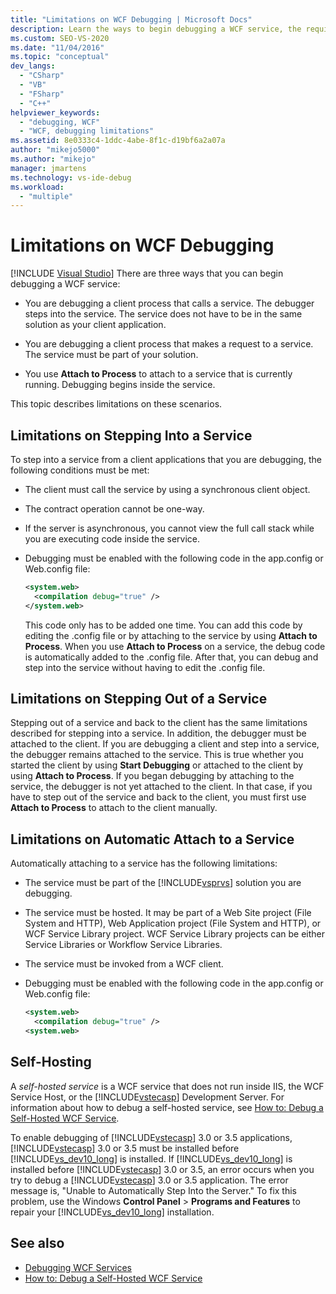 ```yaml
---
title: "Limitations on WCF Debugging | Microsoft Docs"
description: Learn the ways to begin debugging a WCF service, the required conditions, and the debugging limitations.
ms.custom: SEO-VS-2020
ms.date: "11/04/2016"
ms.topic: "conceptual"
dev_langs:
  - "CSharp"
  - "VB"
  - "FSharp"
  - "C++"
helpviewer_keywords:
  - "debugging, WCF"
  - "WCF, debugging limitations"
ms.assetid: 8e0333c4-1ddc-4abe-8f1c-d19bf6a2a07a
author: "mikejo5000"
ms.author: "mikejo"
manager: jmartens
ms.technology: vs-ide-debug
ms.workload:
  - "multiple"
---
```

# Limitations on WCF Debugging

 [!INCLUDE [Visual Studio](~/includes/applies-to-version/vs-windows-only.md)]
There are three ways that you can begin debugging a WCF service:

- You are debugging a client process that calls a service. The debugger steps into the service. The service does not have to be in the same solution as your client application.

- You are debugging a client process that makes a request to a service. The service must be part of your solution.

- You use **Attach to Process** to attach to a service that is currently running. Debugging begins inside the service.

This topic describes limitations on these scenarios.

## Limitations on Stepping Into a Service
 To step into a service from a client applications that you are debugging, the following conditions must be met:

- The client must call the service by using a synchronous client object.

- The contract operation cannot be one-way.

- If the server is asynchronous, you cannot view the full call stack while you are executing code inside the service.

- Debugging must be enabled with the following code in the app.config or Web.config file:

    ```xml
    <system.web>
      <compilation debug="true" />
    </system.web>
    ```

     This code only has to be added one time. You can add this code by editing the .config file or by attaching to the service by using **Attach to Process**. When you use **Attach to Process** on a service, the debug code is automatically added to the .config file. After that, you can debug and step into the service without having to edit the .config file.

## Limitations on Stepping Out of a Service
 Stepping out of a service and back to the client has the same limitations described for stepping into a service. In addition, the debugger must be attached to the client. If you are debugging a client and step into a service, the debugger remains attached to the service. This is true whether you started the client by using **Start Debugging** or attached to the client by using **Attach to Process**. If you began debugging by attaching to the service, the debugger is not yet attached to the client. In that case, if you have to step out of the service and back to the client, you must first use **Attach to Process** to attach to the client manually.

## Limitations on Automatic Attach to a Service
 Automatically attaching to a service has the following limitations:

- The service must be part of the [!INCLUDE[vsprvs](../code-quality/includes/vsprvs_md.md)] solution you are debugging.

- The service must be hosted. It may be part of a Web Site project (File System and HTTP), Web Application project (File System and HTTP), or WCF Service Library project. WCF Service Library projects can be either Service Libraries or Workflow Service Libraries.

- The service must be invoked from a WCF client.

- Debugging must be enabled with the following code in the app.config or Web.config file:

  ```xml
  <system.web>
    <compilation debug="true" />
  <system.web>
  ```

## Self-Hosting
 A *self-hosted service* is a WCF service that does not run inside IIS, the WCF Service Host, or the [!INCLUDE[vstecasp](../code-quality/includes/vstecasp_md.md)] Development Server. For information about how to debug a self-hosted service, see [How to: Debug a Self-Hosted WCF Service](../debugger/how-to-debug-a-self-hosted-wcf-service.md).

 To enable debugging of [!INCLUDE[vstecasp](../code-quality/includes/vstecasp_md.md)] 3.0 or 3.5 applications, [!INCLUDE[vstecasp](../code-quality/includes/vstecasp_md.md)] 3.0 or 3.5 must be installed before [!INCLUDE[vs_dev10_long](../code-quality/includes/vs_dev10_long_md.md)] is installed. If [!INCLUDE[vs_dev10_long](../code-quality/includes/vs_dev10_long_md.md)] is installed before [!INCLUDE[vstecasp](../code-quality/includes/vstecasp_md.md)] 3.0 or 3.5, an error occurs when you try to debug a [!INCLUDE[vstecasp](../code-quality/includes/vstecasp_md.md)] 3.0 or 3.5 application. The error message is, "Unable to Automatically Step Into the Server." To fix this problem, use the Windows **Control Panel** > **Programs and Features** to repair your [!INCLUDE[vs_dev10_long](../code-quality/includes/vs_dev10_long_md.md)] installation.

## See also
- [Debugging WCF Services](../debugger/debugging-wcf-services.md)
- [How to: Debug a Self-Hosted WCF Service](../debugger/how-to-debug-a-self-hosted-wcf-service.md)
